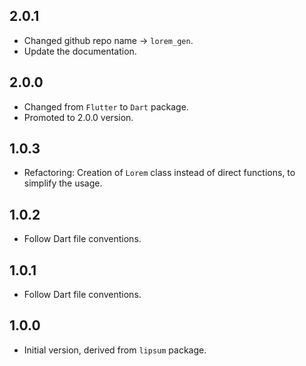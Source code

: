## 2.0.1

- Changed github repo name -> `lorem_gen`.
- Update the documentation.

## 2.0.0

- Changed from `Flutter` to `Dart` package.
- Promoted to 2.0.0 version.

## 1.0.3

- Refactoring: Creation of `Lorem` class instead of direct functions, to simplify the usage.

## 1.0.2

- Follow Dart file conventions.

## 1.0.1

- Follow Dart file conventions.

## 1.0.0

- Initial version, derived from `lipsum` package.

<!-- markdownlint-disable-file MD041 -->
